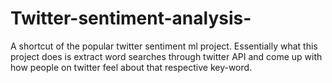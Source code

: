 # Twitter-sentiment-analysis-
A shortcut of the popular twitter sentiment ml project. Essentially what this project does is extract word searches through twitter API and come up with how people on twitter feel about that respective key-word. 
